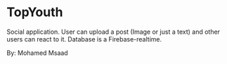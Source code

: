 # TopYouth
Social application. User can upload a post (Image or just a text) and other users can react to it.
Database is a Firebase-realtime. 

By: Mohamed Msaad

